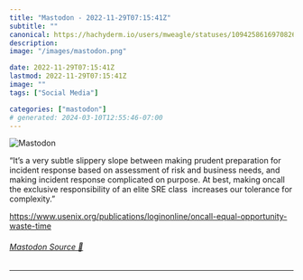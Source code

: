 ```yaml
---
title: "Mastodon - 2022-11-29T07:15:41Z"
subtitle: ""
canonical: https://hachyderm.io/users/mweagle/statuses/109425861697082662
description:
image: "/images/mastodon.png"

date: 2022-11-29T07:15:41Z
lastmod: 2022-11-29T07:15:41Z
image: ""
tags: ["Social Media"]

categories: ["mastodon"]
# generated: 2024-03-10T12:55:46-07:00
---
```

![Mastodon](/images/mastodon.png)

<p>“It’s a very subtle slippery slope between making prudent preparation for incident response based on assessment of risk and business needs, and making incident response complicated on purpose. At best, making oncall the exclusive responsibility of an elite SRE class  increases our tolerance for complexity.”</p><p><a href="https://www.usenix.org/publications/loginonline/oncall-equal-opportunity-waste-time" target="_blank" rel="nofollow noopener noreferrer" translate="no"><span class="invisible">https://www.</span><span class="ellipsis">usenix.org/publications/logino</span><span class="invisible">nline/oncall-equal-opportunity-waste-time</span></a></p>


###### [Mastodon Source 🐘](https://hachyderm.io/@mweagle/109425861697082662)

___
